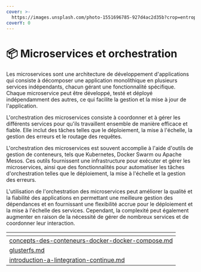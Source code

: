 ```yaml
---
cover: >-
  https://images.unsplash.com/photo-1551696785-927d4ac2d35b?crop=entropy&cs=tinysrgb&fm=jpg&ixid=MnwxOTcwMjR8MHwxfHNlYXJjaHwxMHx8b3JjaGVzdHJlfGVufDB8fHx8MTY3NTI0MDA0OQ&ixlib=rb-4.0.3&q=80
coverY: 0
---
```


# 📦 Microservices et orchestration

Les microservices sont une architecture de développement d'applications qui consiste à décomposer une application monolithique en plusieurs services indépendants, chacun gérant une fonctionnalité spécifique. Chaque microservice peut être développé, testé et déployé indépendamment des autres, ce qui facilite la gestion et la mise à jour de l'application.

L'orchestration des microservices consiste à coordonner et à gérer les différents services pour qu'ils travaillent ensemble de manière efficace et fiable. Elle inclut des tâches telles que le déploiement, la mise à l'échelle, la gestion des erreurs et le routage des requêtes.

L'orchestration des microservices est souvent accomplie à l'aide d'outils de gestion de conteneurs, tels que Kubernetes, Docker Swarm ou Apache Mesos. Ces outils fournissent une infrastructure pour exécuter et gérer les microservices, ainsi que des fonctionnalités pour automatiser les tâches d'orchestration telles que le déploiement, la mise à l'échelle et la gestion des erreurs.

L'utilisation de l'orchestration des microservices peut améliorer la qualité et la fiabilité des applications en permettant une meilleure gestion des dépendances et en fournissant une flexibilité accrue pour le déploiement et la mise à l'échelle des services. Cependant, la complexité peut également augmenter en raison de la nécessité de gérer de nombreux services et de coordonner leur interaction.

<table data-card-size="large" data-view="cards"><thead><tr><th data-card-target data-type="content-ref"></th></tr></thead><tbody><tr><td><a href="concepts-des-conteneurs-docker-docker-compose.md">concepts-des-conteneurs-docker-docker-compose.md</a></td></tr><tr><td><a href="glusterfs.md">glusterfs.md</a></td></tr><tr><td><a href="introduction-a-lintegration-continue.md">introduction-a-lintegration-continue.md</a></td></tr></tbody></table>
